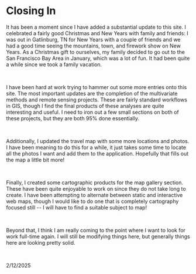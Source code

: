 <html lang="en-US">

<head>
    <meta charset='utf-8'>
    <meta http-equiv= "X-UA-Compatible" content="IE=edge">
    <meta name="viewport" content="width=device-width,maximum-scale=2">
</head>

<main>

<h1> Closing In </h1>

<p> It has been a moment since I have added a substantial update to this site. I celebrated a fairly good Christmas and New Years with family and friends: I was out in Gatlinburg, TN for New
Years with a couple of friends and we had a good time seeing the mountains, town, and firework show on New Years. As a Christmas gift to ourselves, my family decided to go out to the San Francisco Bay Area in January, which was a lot of fun. It had been quite a while since we took a family vacation. </p> <br>

<p> I have been hard at work trying to hammer out some more entries onto this site. The most important updates are the completion of the multivariate methods and remote sensing projects. 
These are fairly standard workflows in GIS, though I find the final products of these analyses are quite interesting and useful. I need to iron out a few small sections on both of these projects, but they are both 95% done essentially. </p> <br>

<p> Additionally, I updated the travel map with some more locations and photos. I have been meaning to do this for a while, it just takes some time to locate all the photos I want and 
add them to the application. Hopefully that fills out the map a little bit more!  </p> <br>

<p> Finally, I created some cartographic products for the map gallery section. These have been quite enjoyable to work on since they do not take long to create. I have been attempting to alternate between static and interactive web maps, though I would like to do one that is completely cartography focused still -- I will have to find a suitable subject to map! </p> <br>

<p> Beyond that, I think I am really coming to the point where I want to look for work full-time again. I will still be modifying things here, but generally things here are looking pretty solid.  </p> <br>

<p2> 2/12/2025 </p2>



</main>
</html>
